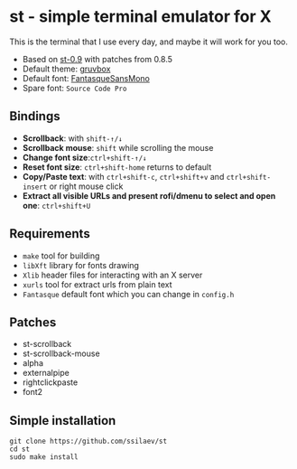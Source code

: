# st - simple terminal emulator for X

This is the terminal that I use every day, and maybe it will work for you too.

+ Based on [st-0.9](https://st.suckless.org/) with patches from 0.8.5
+ Default theme: [gruvbox](https://github.com/morhetz/gruvbox)
+ Default font: [FantasqueSansMono](https://github.com/belluzj/fantasque-sans)
+ Spare font: `Source Code Pro`

## Bindings

+ **Scrollback**: with `shift-↑/↓`
+ **Scrollback mouse**: `shift` while scrolling the mouse
+ **Change font size**:`ctrl+shift-↑/↓`
+ **Reset font size**: `ctrl+shift-home` returns to default
+ **Copy/Paste text**: with `ctrl+shift-c`, `ctrl+shift+v` and `ctrl+shift-insert` or right mouse click
+ **Extract all visible URLs and present rofi/dmenu to select and open one**: `ctrl+shift+U`

## Requirements

+ `make` tool for building
+ `libXft` library for fonts drawing
+ `Xlib` header files for interacting with an X server
+ `xurls` tool for extract urls from plain text
+ `Fantasque` default font which you can change in `config.h`

## Patches

+ st-scrollback
+ st-scrollback-mouse
+ alpha
+ externalpipe
+ rightclickpaste
+ font2

## Simple installation

```
git clone https://github.com/ssilaev/st
cd st
sudo make install
```

